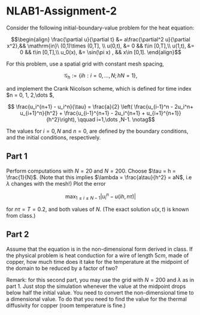 # NLAB1-Assignment-2

Consider the following initial-boundary-value problem for the heat equation:
```math
\begin{align}
	\frac{\partial u}{\partial t} &= a\frac{\partial^2 u}{\partial x^2},&& \mathrm{in}\ (0,1)\times (0,T], \\
	u(0,t), &= 0 && t\in [0,T],\\
	u(1,t), &= 0 && t\in [0,T],\\	
	 u_0(x), &= \sin(\pi x) , && x\in [0,1].
\end{align}
```

For this problem, use a spatial grid with constant mesh spacing,

```math
\mathcal G_h:= \{ i h : i = 0, \dots , N;\, h N = 1\},
```

and implement the Crank Nicolson scheme, which is defined for time index $n = 0, 1, 2,\dots $,

```math
	\frac{u_i^{n+1} - u_i^n}{\tau}  = \frac{a}{2} \left(  \frac{u_{i-1}^n - 2u_i^n+ u_{i+1}^n}{h^2} + \frac{u_{i-1}^{n+1} - 2u_i^{n+1} + u_{i+1}^{n+1}}{h^2}\right), \qquad i=1,\dots ,N-1. \notag
```

The values for $i = 0, N$  and $n = 0$, are defined by the boundary conditions, and the initial conditions, respectively.

##  Part 1

 Perform computations with $N = 20$ and $N = 200$. Choose $\tau = h = \frac{1}{N}$. (Note that this implies $\lambda = \frac{a\tau}{h^2} = aN$, i.e $\lambda$ changes with the mesh!) Plot the error 

 ```math
		\max_{1\leq i \leq N-1} |u_i^n - u(i h, n\tau)  |
```
for $n \tau = T=0.2$, and both values of $N$. (The exact solution $u(x,t)$ is known from class.)

##  Part 2

Assume that the equation is in the non-dimensional form derived in class. If the physical problem is heat conduction for a wire of length $5cm$, made of copper, how much time does it take for the temperature at the midpoint of the domain to be reduced by a factor of two? 

Remark: for this second part, you may use the grid with $N=200$ and  $\lambda$ as in part 1. Just stop the simulation whenever the value at the midpoint drops below half the initial value. You need to convert the non-dimensional time to a dimensional value. To do that you need to find the value for the thermal diffusivity for copper (room temperature is fine.)


